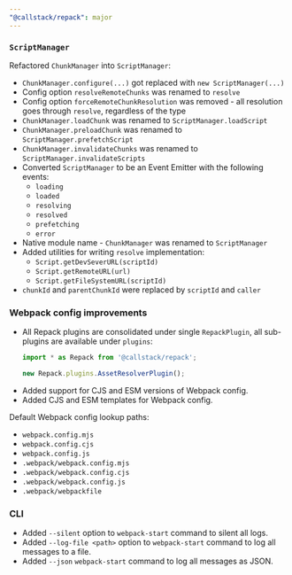 ```yaml
---
"@callstack/repack": major
---
```


### `ScriptManager`

Refactored `ChunkManager` into `ScriptManager`:

- `ChunkManager.configure(...)` got replaced with `new ScriptManager(...)`
- Config option `resolveRemoteChunks` was renamed to `resolve`
- Config option `forceRemoteChunkResolution` was removed - all resolution goes through `resolve`, regardless of the type
- `ChunkManager.loadChunk` was renamed to `ScriptManager.loadScript`
- `ChunkManager.preloadChunk` was renamed to `ScriptManager.prefetchScript`
- `ChunkManager.invalidateChunks` was renamed to `ScriptManager.invalidateScripts`
- Converted `ScriptManager` to be an Event Emitter with the following events:
  - `loading`
  - `loaded`
  - `resolving`
  - `resolved`
  - `prefetching`
  - `error`
- Native module name - `ChunkManager` was renamed to `ScriptManager`
- Added utilities for writing `resolve` implementation:
  - `Script.getDevSeverURL(scriptId)`
  - `Script.getRemoteURL(url)`
  - `Script.getFileSystemURL(scriptId)`
- `chunkId` and `parentChunkId` were replaced by `scriptId` and `caller`

### Webpack config improvements

- All Repack plugins are consolidated under single `RepackPlugin`, all sub-plugins are available under `plugins`:
  ```ts
  import * as Repack from '@callstack/repack';

  new Repack.plugins.AssetResolverPlugin();
  ```
- Added support for CJS and ESM versions of Webpack config.
- Added CJS and ESM templates for Webpack config.

Default Webpack config lookup paths:
- `webpack.config.mjs`
- `webpack.config.cjs`
- `webpack.config.js`
- `.webpack/webpack.config.mjs`
- `.webpack/webpack.config.cjs`
- `.webpack/webpack.config.js`
- `.webpack/webpackfile`

### CLI

- Added `--silent` option to `webpack-start` command to silent all logs.
- Added `--log-file <path>` option to `webpack-start` command to log all messages to a file.
- Added `--json` `webpack-start` command to log all messages as JSON.